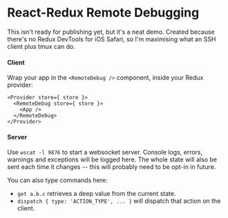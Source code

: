 # React-Redux Remote Debugging

This isn't ready for publishing yet, but it's a neat demo. Created because there's no Redux DevTools for iOS Safari, so I'm maximising what an SSH client plus tmux can do.

#### Client
Wrap your app in the `<RemoteDebug />` component, inside your Redux provider:

```
<Provider store={ store }>
  <RemoteDebug store={ store }>
    <App />
  </RemoteDebug>
</Provider>
```

#### Server
Use `wscat -l 9876` to start a websocket server. Console logs, errors, warnings and exceptions will be logged here. The whole state will also be sent each time it changes -- this will probably need to be opt-in in future.

You can also type commands here:
* `get a.b.c` retrieves a deep value from the current state.
* `dispatch { type: 'ACTION_TYPE', ... }` will dispatch that action on the client.